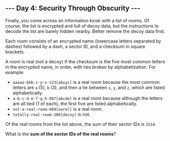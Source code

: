 ## --- Day 4: Security Through Obscurity ---

Finally, you come across an information kiosk with a list of rooms.  Of course, the list is encrypted and full of decoy data, but the instructions to decode the list are barely hidden nearby.  Better remove the decoy data first.

Each room consists of an encrypted name (lowercase letters separated by dashes) followed by a dash, a sector ID, and a checksum in square brackets.

A room is real (not a decoy) if the checksum is the five most common letters in the encrypted name, in order, with ties broken by alphabetization.  For example:

* ``aaaaa-bbb-z-y-x-123[abxyz]`` is a real room because the most common letters are ``a`` (5), ``b`` (3), and then a tie between ``x``, ``y``, and ``z``, which are listed alphabetically.
* ``a-b-c-d-e-f-g-h-987[abcde]`` is a real room because although the letters are all tied (1 of each), the first five are listed alphabetically.
* ``not-a-real-room-404[oarel]`` is a real room.
* ``totally-real-room-200[decoy]`` is not.

Of the real rooms from the list above, the sum of their sector IDs is ``1514``.

What is the **sum of the sector IDs of the real rooms**?

